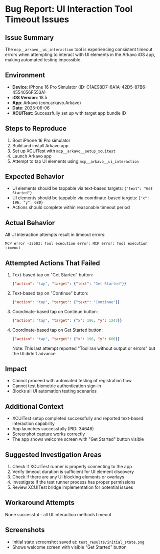 # Bug Report: UI Interaction Tool Timeout Issues

## Issue Summary
The `mcp__arkavo__ui_interaction` tool is experiencing consistent timeout errors when attempting to interact with UI elements in the Arkavo iOS app, making automated testing impossible.

## Environment
- **Device**: iPhone 16 Pro Simulator (ID: C1AE98D7-6A1A-42D5-87B6-4554056F553A)
- **iOS Version**: 18.5
- **App**: Arkavo (com.arkavo.Arkavo)
- **Date**: 2025-06-06
- **XCUITest**: Successfully set up with target app bundle ID

## Steps to Reproduce
1. Boot iPhone 16 Pro simulator
2. Build and install Arkavo app
3. Set up XCUITest with `mcp__arkavo__setup_xcuitest`
4. Launch Arkavo app
5. Attempt to tap UI elements using `mcp__arkavo__ui_interaction`

## Expected Behavior
- UI elements should be tappable via text-based targets: `{"text": "Get Started"}`
- UI elements should be tappable via coordinate-based targets: `{"x": 196, "y": 680}`
- Actions should complete within reasonable timeout period

## Actual Behavior
All UI interaction attempts result in timeout errors:
```
MCP error -32603: Tool execution error: MCP error: Tool execution timeout
```

## Attempted Actions That Failed
1. Text-based tap on "Get Started" button:
   ```json
   {"action": "tap", "target": {"text": "Get Started"}}
   ```
   
2. Text-based tap on "Continue" button:
   ```json
   {"action": "tap", "target": {"text": "Continue"}}
   ```
   
3. Coordinate-based tap on Continue button:
   ```json
   {"action": "tap", "target": {"x": 196, "y": 1243}}
   ```
   
4. Coordinate-based tap on Get Started button:
   ```json
   {"action": "tap", "target": {"x": 196, "y": 680}}
   ```
   Note: This last attempt reported "Tool ran without output or errors" but the UI didn't advance

## Impact
- Cannot proceed with automated testing of registration flow
- Cannot test biometric authentication sign-in
- Blocks all UI automation testing scenarios

## Additional Context
- XCUITest setup completed successfully and reported text-based interaction capability
- App launches successfully (PID: 34646)
- Screenshot capture works correctly
- The app shows welcome screen with "Get Started" button visible

## Suggested Investigation Areas
1. Check if XCUITest runner is properly connecting to the app
2. Verify timeout duration is sufficient for UI element discovery
3. Check if there are any UI blocking elements or overlays
4. Investigate if the test runner process has proper permissions
5. Review XCUITest bridge implementation for potential issues

## Workaround Attempts
None successful - all UI interaction methods timeout

## Screenshots
- Initial state screenshot saved at: `test_results/initial_state.png`
- Shows welcome screen with visible "Get Started" button